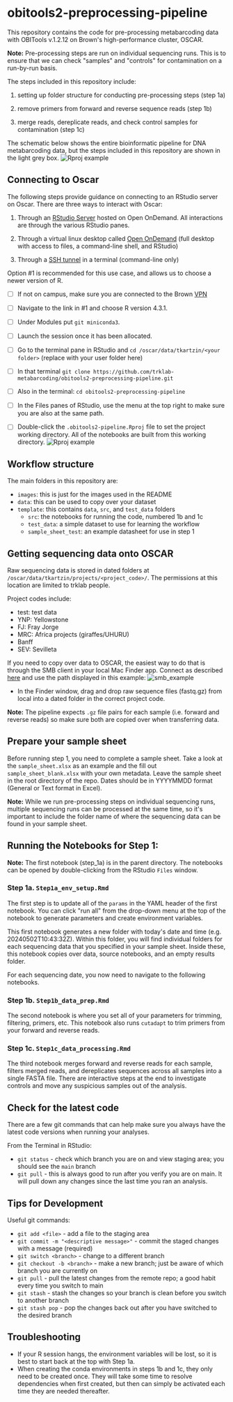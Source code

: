 # obitools2-preprocessing-pipeline

This repository contains the code for pre-processing metabarcoding data with OBITools v.1.2.12 on Brown's high-performance cluster, OSCAR. 

**Note:** Pre-processing steps are run on individual sequencing runs. This is to ensure that we can check "samples" and "controls" for contamination on a run-by-run basis. 

The steps included in this repository include:

1. setting up folder structure for conducting pre-processing steps (step 1a)

2. remove primers from forward and reverse sequence reads (step 1b)

3. merge reads, dereplicate reads, and check control samples for contamination (step 1c)

The schematic below shows the entire bioinformatic pipeline for DNA metabarcoding data, but the steps included in this repository are shown in the light grey box. 
![Rproj example](images/bioinformatic_pipeline_overview2.png)


## Connecting to Oscar

The following steps provide guidance on connecting to an RStudio server on Oscar. There are three ways to interact with Oscar: 

1. Through an [RStudio Server](https://docs.ccv.brown.edu/oscar/connecting-to-oscar/open-ondemand/using-rstudio) hosted on Open OnDemand. All interactions are through the various RStudio panes.

2. Through a virtual linux desktop called [Open OnDemand](https://docs.ccv.brown.edu/oscar/connecting-to-oscar/open-ondemand) (full desktop with access to files, a command-line shell, and RStudio)

3. Through a [SSH tunnel](https://docs.ccv.brown.edu/oscar/getting-started) in a terminal (command-line only)

Option #1 is recommended for this use case, and allows us to choose a newer version of R.

- [ ] If not on campus, make sure you are connected to the Brown [VPN](https://it.brown.edu/services/virtual-private-network-vpn)
- [ ] Navigate to the link in #1 and choose R version 4.3.1.
- [ ] Under Modules put `git miniconda3`.
- [ ] Launch the session once it has been allocated. 
- [ ] Go to the terminal pane in RStudio and `cd /oscar/data/tkartzin/<your folder>` (replace <your folder> with your user folder here)
- [ ] In that terminal `git clone https://github.com/trklab-metabarcoding/obitools2-preprocessing-pipeline.git`
- [ ] Also in the terminal: `cd obitools2-preprocessing-pipeline`
- [ ] In the Files panes of RStudio, use the menu at the top right to make sure you are also at the same path.
- [ ] Double-click the `.obitools2-pipeline.Rproj` file to set the project working directory. All of the notebooks are built from this working directory.
![Rproj example](images/Rproj-example.png)


## Workflow structure

The main folders in this repository are:
- `images`: this is just for the images used in the README
- `data`: this can be used to copy over your dataset
- `template`: this contains `data`, `src`, and `test_data` folders
  - `src`: the notebooks for running the code, numbered 1b and 1c
  - `test_data`: a simple dataset to use for learning the workflow
  - `sample_sheet_test`: an example datasheet for use in step 1


## Getting sequencing data onto OSCAR

Raw sequencing data is stored in dated folders at `/oscar/data/tkartzin/projects/<project_code>/`. The permissions at this location are limited to trklab people.

Project codes include: 
- test: test data 
- YNP: Yellowstone
- FJ: Fray Jorge
- MRC: Africa projects (giraffes/UHURU)
- Banff
- SEV: Sevilleta

If you need to copy over data to OSCAR, the easiest way to do that is through the SMB client in your local Mac Finder app. Connect as described [here](https://docs.ccv.brown.edu/oscar/connecting-to-oscar/cifs) and use the path displayed in this example:
![smb_example](images/smb_example.png)

- In the Finder window, drag and drop raw sequence files (fastq.gz) from local into a dated folder in the correct project code.

**Note:** The pipeline expects `.gz` file pairs for each sample (i.e. forward and reverse reads) so make sure both are copied over when transferring data.  


## Prepare your sample sheet

Before running step 1, you need to complete a sample sheet. Take a look at the `sample_sheet.xlsx` as an example and the fill out `sample_sheet_blank.xlsx` with your own metadata. Leave the sample sheet in the root directory of the repo. Dates should be in YYYYMMDD format (General or Text format in Excel).

**Note:** While we run pre-processing steps on individual sequencing runs, multiple sequencing runs can be processed at the same time, so it's important to include the folder name of where the sequencing data can be found in your sample sheet. 


## Running the Notebooks for Step 1:

**Note:** The first notebook (step_1a) is in the parent directory.
The notebooks can be opened by double-clicking from the RStudio `Files` window.

### Step 1a. `Step1a_env_setup.Rmd`
The first step is to update all of the `params` in the YAML header of the first notebook. You can click "run all" from the drop-down menu at the top of the notebook to generate parameters and create environment variables.

This first notebook generates a new folder with today's date and time (e.g. 20240502T10:43:32Z). Within this folder, you will find individual folders for each sequencing data that you specified in your sample sheet. Inside these, this notebook copies over data, source notebooks, and an empty results folder.

For each sequencing date, you now need to navigate to the following notebooks. 

### Step 1b. `Step1b_data_prep.Rmd`
The second notebook is where you set all of your parameters for trimming, filtering, primers, etc. This notebook also runs `cutadapt` to trim primers from your forward and reverse reads. 

### Step 1c. `Step1c_data_processing.Rmd`
The third notebook merges forward and reverse reads for each sample, filters merged reads, and dereplicates sequences across all samples into a single FASTA file. There are interactive steps at the end to investigate controls and move any suspicious samples out of the analysis.


## Check for the latest code

There are a few git commands that can help make sure you always have the latest code versions when running your analyses.

From the Terminal in RStudio:
* `git status` - check which branch you are on and view staging area; you should see the `main` branch 
* `git pull` - this is always good to run after you verify you are on main. It will pull down any changes since the last time you ran an analysis.

## Tips for Development

Useful git commands:

* `git add <file>` - add a file to the staging area
* `git commit -m "<descriptive message>"` - commit the staged changes with a message (required)
* `git switch <branch>` - change to a different branch
* `git checkout -b <branch>` - make a new branch; just be aware of which branch you are currently on
* `git pull` - pull the latest changes from the remote repo; a good habit every time you switch to main
* `git stash` - stash the changes so your branch is clean before you switch to another branch
* `git stash pop` - pop the changes back out after you have switched to the desired branch

## Troubleshooting

* If your R session hangs, the environment variables will be lost, so it is best to start back at the top with Step 1a.
* When creating the conda environments in steps 1b and 1c, they only need to be created once. They will take some time to resolve dependencies when first created, but then can simply be activated each time they are needed thereafter.
